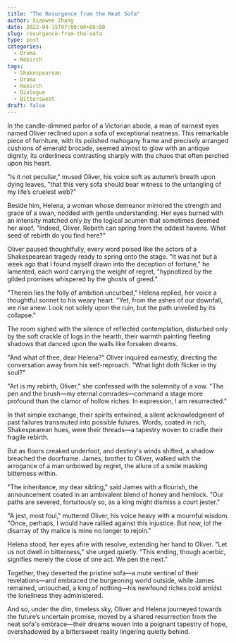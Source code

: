 ```yaml
---
title: "The Resurgence from the Neat Sofa"
author: Xiaowen Zhang
date: 2022-04-15T07:00:00+08:00
slug: resurgence-from-the-sofa
type: post
categories:
  - Drama
  - Rebirth
tags:
  - Shakespearean
  - Drama
  - Rebirth
  - Dialogue
  - Bittersweet
draft: false
---
```


In the candle-dimmed parlor of a Victorian abode, a man of earnest eyes named Oliver reclined upon a sofa of exceptional neatness. This remarkable piece of furniture, with its polished mahogany frame and precisely arranged cushions of emerald brocade, seemed almost to glow with an antique dignity, its orderliness contrasting sharply with the chaos that often perched upon his heart.

"Is it not peculiar," mused Oliver, his voice soft as autumn’s breath upon dying leaves, "that this very sofa should bear witness to the untangling of my life’s cruelest web?"

Beside him, Helena, a woman whose demeanor mirrored the strength and grace of a swan, nodded with gentle understanding. Her eyes burned with an intensity matched only by the logical acumen that sometimes deemed her aloof. "Indeed, Oliver. Rebirth can spring from the oddest havens. What seed of rebirth do you find here?"

Oliver paused thoughtfully, every word poised like the actors of a Shakespearean tragedy ready to spring onto the stage. "It was not but a week ago that I found myself drawn into the deception of fortune," he lamented, each word carrying the weight of regret, "hypnotized by the gilded promises whispered by the ghosts of greed."

"Therein lies the folly of ambition uncurbed," Helena replied, her voice a thoughtful sonnet to his weary heart. "Yet, from the ashes of our downfall, we rise anew. Look not solely upon the ruin, but the path unveiled by its collapse."

The room sighed with the silence of reflected contemplation, disturbed only by the soft crackle of logs in the hearth, their warmth painting fleeting shadows that danced upon the walls like forsaken dreams.

"And what of thee, dear Helena?" Oliver inquired earnestly, directing the conversation away from his self-reproach. "What light doth flicker in thy soul?"

"Art is my rebirth, Oliver," she confessed with the solemnity of a vow. "The pen and the brush—my eternal comrades—command a stage more profound than the clamor of hollow riches. In expression, I am resurrected."

In that simple exchange, their spirits entwined, a silent acknowledgment of past failures transmuted into possible futures. Words, coated in rich, Shakespearean hues, were their threads—a tapestry woven to cradle their fragile rebirth.

But as floors creaked underfoot, and destiny's winds shifted, a shadow breached the doorframe. James, brother to Oliver, walked with the arrogance of a man unbowed by regret, the allure of a smile masking bitterness within.

"The inheritance, my dear sibling," said James with a flourish, the announcement coated in an ambivalent blend of honey and hemlock. "Our paths are severed, fortuitously so, as a king might dismiss a court jester."

"A jest, most foul," muttered Oliver, his voice heavy with a mournful wisdom. "Once, perhaps, I would have rallied against this injustice. But now, lo! the disarray of thy malice is mine no longer to rejoin."

Helena stood, her eyes afire with resolve, extending her hand to Oliver. "Let us not dwell in bitterness," she urged quietly. "This ending, though acerbic, signifies merely the close of one act. We pen the next."

Together, they deserted the pristine sofa—a mute sentinel of their revelations—and embraced the burgeoning world outside, while James remained, untouched, a king of nothing—his newfound riches cold amidst the loneliness they administered.

And so, under the dim, timeless sky, Oliver and Helena journeyed towards the future’s uncertain promise, moved by a shared resurrection from the neat sofa's embrace—their dreams woven into a poignant tapestry of hope, overshadowed by a bittersweet reality lingering quietly behind.